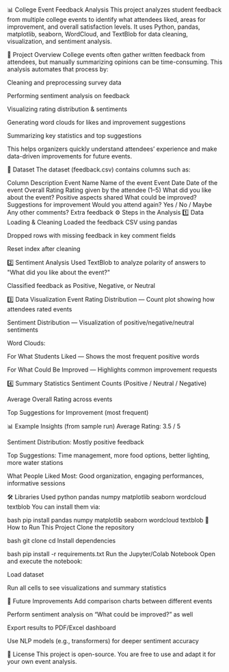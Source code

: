📊 College Event Feedback Analysis
This project analyzes student feedback from multiple college events to identify what attendees liked, areas for improvement, and overall satisfaction levels.
It uses Python, pandas, matplotlib, seaborn, WordCloud, and TextBlob for data cleaning, visualization, and sentiment analysis.

📌 Project Overview
College events often gather written feedback from attendees, but manually summarizing opinions can be time-consuming.
This analysis automates that process by:

Cleaning and preprocessing survey data

Performing sentiment analysis on feedback

Visualizing rating distribution & sentiments

Generating word clouds for likes and improvement suggestions

Summarizing key statistics and top suggestions

This helps organizers quickly understand attendees’ experience and make data-driven improvements for future events.

📂 Dataset
The dataset (feedback.csv) contains columns such as:

Column	Description
Event Name	Name of the event
Event Date	Date of the event
Overall Rating	Rating given by the attendee (1–5)
What did you like about the event?	Positive aspects shared
What could be improved?	Suggestions for improvement
Would you attend again?	Yes / No / Maybe
Any other comments?	Extra feedback
⚙️ Steps in the Analysis
1️⃣ Data Loading & Cleaning
Loaded the feedback CSV using pandas

Dropped rows with missing feedback in key comment fields

Reset index after cleaning

2️⃣ Sentiment Analysis
Used TextBlob to analyze polarity of answers to
"What did you like about the event?"

Classified feedback as Positive, Negative, or Neutral

3️⃣ Data Visualization
Event Rating Distribution — Count plot showing how attendees rated events

Sentiment Distribution — Visualization of positive/negative/neutral sentiments

Word Clouds:

For What Students Liked — Shows the most frequent positive words

For What Could Be Improved — Highlights common improvement requests

4️⃣ Summary Statistics
Sentiment Counts (Positive / Neutral / Negative)

Average Overall Rating across events

Top Suggestions for Improvement (most frequent)

📊 Example Insights (from sample run)
Average Rating: 3.5 / 5

Sentiment Distribution: Mostly positive feedback

Top Suggestions: Time management, more food options, better lighting, more water stations

What People Liked Most: Good organization, engaging performances, informative sessions

🛠️ Libraries Used
python
pandas
numpy
matplotlib
seaborn
wordcloud
textblob
You can install them via:

bash
pip install pandas numpy matplotlib seaborn wordcloud textblob
🚀 How to Run This Project
Clone the repository

bash
git clone <your-repo-url>
cd <repo-folder>
Install dependencies

bash
pip install -r requirements.txt
Run the Jupyter/Colab Notebook
Open and execute the notebook:

Load dataset

Run all cells to see visualizations and summary statistics

📌 Future Improvements
Add comparison charts between different events

Perform sentiment analysis on “What could be improved?” as well

Export results to PDF/Excel dashboard

Use NLP models (e.g., transformers) for deeper sentiment accuracy

📜 License
This project is open-source. You are free to use and adapt it for your own event analysis.
